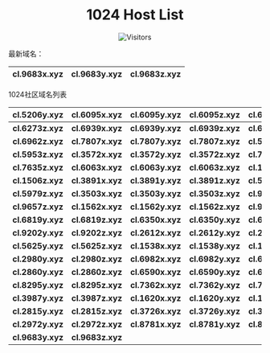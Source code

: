 <h1 align="center">1024 Host List</h1>
<p align="center" class="shields">
    <img src="https://img.shields.io/endpoint?url=https%3A%2F%2Fhits.dwyl.com%2Fpooneyy%2F1024-Host-List.json%3Fshow%3Dunique&style=flat-square&label=%E8%AE%BF%E9%97%AE%E4%BA%BA%E6%95%B0&labelColor=pink&color=default" alt="Visitors"/>
</p>
最新域名：

| cl.9683x.xyz | cl.9683y.xyz | cl.9683z.xyz |
| ---- | ---- | ---- |

1024社区域名列表

| cl.5206y.xyz | cl.6095x.xyz | cl.6095y.xyz | cl.6095z.xyz | cl.6273x.xyz | cl.6273y.xyz |
| :---: | :---: | :---: | :---: | :---: | :---: |
| **cl.6273z.xyz** | **cl.6939x.xyz** | **cl.6939y.xyz** | **cl.6939z.xyz** | **cl.6962x.xyz** | **cl.6962y.xyz** |
| **cl.6962z.xyz** | **cl.7807x.xyz** | **cl.7807y.xyz** | **cl.7807z.xyz** | **cl.5953x.xyz** | **cl.5953y.xyz** |
| **cl.5953z.xyz** | **cl.3572x.xyz** | **cl.3572y.xyz** | **cl.3572z.xyz** | **cl.7635x.xyz** | **cl.7635y.xyz** |
| **cl.7635z.xyz** | **cl.6063x.xyz** | **cl.6063y.xyz** | **cl.6063z.xyz** | **cl.1506x.xyz** | **cl.1506y.xyz** |
| **cl.1506z.xyz** | **cl.3891x.xyz** | **cl.3891y.xyz** | **cl.3891z.xyz** | **cl.5979x.xyz** | **cl.5979y.xyz** |
| **cl.5979z.xyz** | **cl.3503x.xyz** | **cl.3503y.xyz** | **cl.3503z.xyz** | **cl.9657x.xyz** | **cl.9657y.xyz** |
| **cl.9657z.xyz** | **cl.1562x.xyz** | **cl.1562y.xyz** | **cl.1562z.xyz** | **cl.9730y.xyz** | **cl.9730z.xyz** |
| **cl.6819y.xyz** | **cl.6819z.xyz** | **cl.6350x.xyz** | **cl.6350y.xyz** | **cl.6350z.xyz** | **cl.9202x.xyz** |
| **cl.9202y.xyz** | **cl.9202z.xyz** | **cl.2612x.xyz** | **cl.2612y.xyz** | **cl.2612z.xyz** | **cl.5625x.xyz** |
| **cl.5625y.xyz** | **cl.5625z.xyz** | **cl.1538x.xyz** | **cl.1538y.xyz** | **cl.1538z.xyz** | **cl.2980x.xyz** |
| **cl.2980y.xyz** | **cl.2980z.xyz** | **cl.6982x.xyz** | **cl.6982y.xyz** | **cl.6982z.xyz** | **cl.2860x.xyz** |
| **cl.2860y.xyz** | **cl.2860z.xyz** | **cl.6590x.xyz** | **cl.6590y.xyz** | **cl.6590z.xyz** | **cl.8295x.xyz** |
| **cl.8295y.xyz** | **cl.8295z.xyz** | **cl.7362x.xyz** | **cl.7362y.xyz** | **cl.7362z.xyz** | **cl.3987x.xyz** |
| **cl.3987y.xyz** | **cl.3987z.xyz** | **cl.1620x.xyz** | **cl.1620y.xyz** | **cl.1620z.xyz** | **cl.2815x.xyz** |
| **cl.2815y.xyz** | **cl.2815z.xyz** | **cl.3726x.xyz** | **cl.3726y.xyz** | **cl.3726z.xyz** | **cl.2972x.xyz** |
| **cl.2972y.xyz** | **cl.2972z.xyz** | **cl.8781x.xyz** | **cl.8781y.xyz** | **cl.8781z.xyz** | **cl.9683x.xyz** |
| **cl.9683y.xyz** | **cl.9683z.xyz** |
